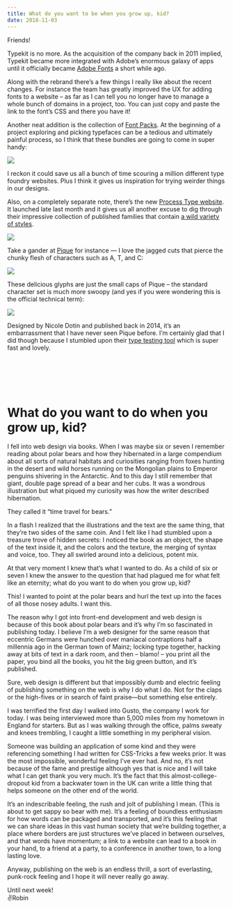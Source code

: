 ```yaml
---
title: What do you want to be when you grow up, kid?
date: 2018-11-03
---
```


Friends!

Typekit is no more. As the acquisition of the company back in 2011 implied, Typekit became more integrated with Adobe’s enormous galaxy of apps until it officially became [Adobe Fonts](https://fonts.adobe.com/) a short while ago.

Along with the rebrand there’s a few things I really like about the recent changes. For instance the team has greatly improved the UX for adding fonts to a website – as far as I can tell you no longer have to manage a whole bunch of domains in a project, too. You can just copy and paste the link to the font’s CSS and there you have it!

Another neat addition is the collection of [Font Packs](https://fonts.adobe.com/collections). At the beginning of a project exploring and picking typefaces can be a tedious and ultimately painful process, so I think that these bundles are going to come in super handy:

![](https://buttondown.s3.us-west-2.amazonaws.com/images/0b3df598-c306-4ab8-bc8f-51f3f563ad4f.png)

I reckon it could save us all a bunch of time scouring a million different type foundry websites. Plus I think it gives us inspiration for trying weirder things in our designs.

Also, on a completely separate note, there’s the new [Process Type website](https://processtypefoundry.com). It launched late last month and it gives us all another excuse to dig through their impressive collection of published families that contain [a wild variety of styles](https://processtypefoundry.com/fonts/).

![](https://buttondown.s3.us-west-2.amazonaws.com/images/1851c6b8-093a-4fa1-bcfe-878729c86ca1.png)

Take a gander at [Pique](https://processtypefoundry.com/fonts/pique/) for instance — I love the jagged cuts that pierce the chunky flesh of characters such as A, T, and C:

![](https://buttondown.s3.us-west-2.amazonaws.com/images/13499937-1745-451f-aa0b-9d5551f50bdd.png)

These delicious glyphs are just the small caps of Pique – the standard character set is much more swoopy (and yes if you were wondering this is the official technical term):

![](https://buttondown.s3.us-west-2.amazonaws.com/images/4dfbf3a9-5895-405b-b1af-89118fb99d8f.png)

Designed by Nicole Dotin and published back in 2014, it’s an embarrassment that I have never seen Pique before. I’m certainly glad that I did though because I stumbled upon their [type testing tool](https://processtypefoundry.com/fonts/pique/try-it) which is super fast and lovely.
<br>
<br>
<br>
<br>
<br>
<br>

# What do you want to do when you grow up, kid?

I fell into web design via books. When I was maybe six or seven I remember reading about polar bears and how they hibernated in a large compendium about all sorts of natural habitats and curiosities ranging from foxes hunting in the desert and wild horses running on the Mongolian plains to Emperor penguins shivering in the Antarctic. And to this day I still remember that giant, double page spread of a bear and her cubs. It was a wondrous illustration but what piqued my curiosity was how the writer described hibernation.

They called it “time travel for bears.”

In a flash I realized that the illustrations and the text are the same thing, that they’re two sides of the same coin. And I felt like I had stumbled upon a treasure trove of hidden secrets: I noticed the book as an object, the shape of the text inside it, and the colors and the texture, the merging of syntax and voice, too. They all swirled around into a delicious, potent mix.

At that very moment I knew that’s what I wanted to do. As a child of six or seven I knew the answer to the question that had plagued me for what felt like an eternity; what do you want to do when you grow up, kid?

This! I wanted to point at the polar bears and hurl the text up into the faces of all those nosey adults. I want this.

The reason why I got into front-end development and web design is because of this book about polar bears and it’s why I’m so fascinated in publishing today. I believe I’m a web designer for the same reason that eccentric Germans were hunched over maniacal contraptions half a millennia ago in the German town of Mainz; locking type together, hacking away at bits of text in a dark room, and then – blamo! – you print all the paper, you bind all the books, you hit the big green button, and it’s published.

Sure, web design is different but that impossibly dumb and electric feeling of publishing something on the web is why I do what I do. Not for the claps or the high-fives or in search of faint praise—but something else entirely.

I was terrified the first day I walked into Gusto, the company I work for today. I was being interviewed more than 5,000 miles from my hometown in England for starters. But as I was walking through the office, palms sweaty and knees trembling, I caught a little something in my peripheral vision.

Someone was building an application of some kind and they were referencing something I had written for CSS-Tricks a few weeks prior. It was the most impossible, wonderful feeling I’ve ever had. And no, it’s not because of the fame and prestige although yes that is nice and I will take what I can get thank you very much. It’s the fact that this almost-college-dropout kid from a backwater town in the UK can write a little thing that helps someone on the other end of the world.

It’s an indescribable feeling, the rush and jolt of publishing I mean. (This is about to get sappy so bear with me). It’s a feeling of boundless enthusiasm for how words can be packaged and transported, and it’s this feeling that we can share ideas in this vast human society that we’re building together, a place where borders are just structures we’ve placed in between ourselves, and that words have momentum; a link to a website can lead to a book in your hand, to a friend at a party, to a conference in another town, to a long lasting love.

Anyway, publishing on the web is an endless thrill, a sort of everlasting, punk-rock feeling and I hope it will never really go away.

Until next week! <br>
✌️Robin
<br>
<br>
<br>
